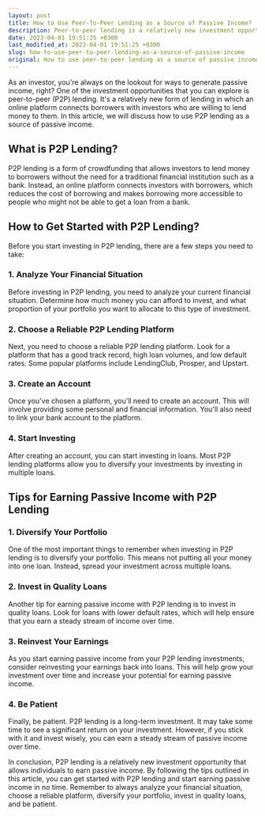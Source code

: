 ```yaml
---
layout: post
title: How to Use Peer-To-Peer Lending as a Source of Passive Income?
description: Peer-to-peer lending is a relatively new investment opportunity that allows individuals to earn passive income. Learn how to use it as a source of passive income.
date: 2023-04-01 19:51:25 +0300
last_modified_at: 2023-04-01 19:51:25 +0300
slug: how-to-use-peer-to-peer-lending-as-a-source-of-passive-income
original: How to use peer-to-peer lending as a source of passive income?
---
```

As an investor, you're always on the lookout for ways to generate passive income, right? One of the investment opportunities that you can explore is peer-to-peer (P2P) lending. It's a relatively new form of lending in which an online platform connects borrowers with investors who are willing to lend money to them. In this article, we will discuss how to use P2P lending as a source of passive income.

## What is P2P Lending?

P2P lending is a form of crowdfunding that allows investors to lend money to borrowers without the need for a traditional financial institution such as a bank. Instead, an online platform connects investors with borrowers, which reduces the cost of borrowing and makes borrowing more accessible to people who might not be able to get a loan from a bank.

## How to Get Started with P2P Lending?

Before you start investing in P2P lending, there are a few steps you need to take:

### 1. Analyze Your Financial Situation

Before investing in P2P lending, you need to analyze your current financial situation. Determine how much money you can afford to invest, and what proportion of your portfolio you want to allocate to this type of investment.

### 2. Choose a Reliable P2P Lending Platform

Next, you need to choose a reliable P2P lending platform. Look for a platform that has a good track record, high loan volumes, and low default rates. Some popular platforms include LendingClub, Prosper, and Upstart.

### 3. Create an Account

Once you've chosen a platform, you'll need to create an account. This will involve providing some personal and financial information. You'll also need to link your bank account to the platform.

### 4. Start Investing

After creating an account, you can start investing in loans. Most P2P lending platforms allow you to diversify your investments by investing in multiple loans.

## Tips for Earning Passive Income with P2P Lending

### 1. Diversify Your Portfolio

One of the most important things to remember when investing in P2P lending is to diversify your portfolio. This means not putting all your money into one loan. Instead, spread your investment across multiple loans.

### 2. Invest in Quality Loans

Another tip for earning passive income with P2P lending is to invest in quality loans. Look for loans with lower default rates, which will help ensure that you earn a steady stream of income over time.

### 3. Reinvest Your Earnings

As you start earning passive income from your P2P lending investments, consider reinvesting your earnings back into loans. This will help grow your investment over time and increase your potential for earning passive income.

### 4. Be Patient

Finally, be patient. P2P lending is a long-term investment. It may take some time to see a significant return on your investment. However, if you stick with it and invest wisely, you can earn a steady stream of passive income over time.

In conclusion, P2P lending is a relatively new investment opportunity that allows individuals to earn passive income. By following the tips outlined in this article, you can get started with P2P lending and start earning passive income in no time. Remember to always analyze your financial situation, choose a reliable platform, diversify your portfolio, invest in quality loans, and be patient.